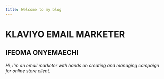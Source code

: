 ```yaml
---
title: Welcome to my blog
---
```

# KLAVIYO EMAIL MARKETER
## IFEOMA ONYEMAECHI
###### Hi, i'm an email marketer with hands on creating and managing campaign for online store client.

